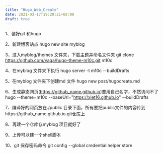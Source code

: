 ```yaml
---
title: "Hugo_Web_Create"
date: 2021-03-17T19:29:21+08:00
draft: true
---
```


1、装好git 和hugo 

2、新建博客站点
hugo new site myblog

3、进入myblog/themes 文件夹，下载主题并命名文件夹
git clone https://github.com/vaga/hugo-theme-m10c.git m10c

4、在myblog 文件夹下执行
hugo server -t m10c --buildDrafts

5、在myblog 文件夹下创建md 文件
hugo new post/hugocreate.md

6、生成静态网页(https://github_name.github.io)要用自己名字，不然访问不了
hugo --theme=m10c --baseUrl="https://xiet16.github.io" --buildDrafts

7、编译好的网页放在./public 目录下面，所有要把public文件的内容传到https://github_name.github.io.git仓库上

8、再建一个仓库存myblog 项目就好了

9、上传可以建一个shell脚本

10、git 保存密码命令
 git config --global credential.helper store

